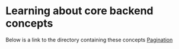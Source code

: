 # Learning about core backend concepts
Below is a link to the directory containing these concepts
[Pagination](/0x00-Pagination)
